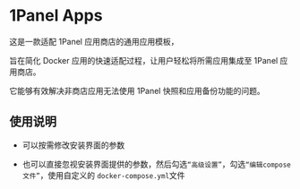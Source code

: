 # 1Panel Apps

这是一款适配 1Panel 应用商店的通用应用模板，

旨在简化 Docker 应用的快速适配过程，让用户轻松将所需应用集成至 1Panel 应用商店。

它能够有效解决非商店应用无法使用 1Panel 快照和应用备份功能的问题。

## 使用说明

- 可以按需修改安装界面的参数

- 也可以直接忽视安装界面提供的参数，然后勾选`“高级设置”`，勾选`“编辑compose文件”`，使用自定义的 `docker-compose.yml`文件